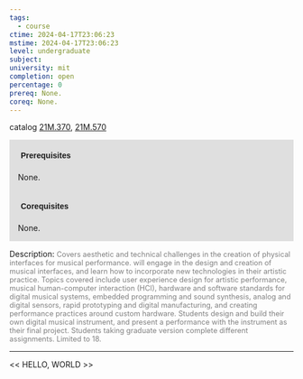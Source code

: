 ```yaml
---
tags:
  - course
ctime: 2024-04-17T23:06:23
mstime: 2024-04-17T23:06:23
level: undergraduate
subject: 
university: mit
completion: open
percentage: 0
prereq: None.
coreq: None.
---
```


catalog [21M.370](http://student.mit.edu/catalog/m21Ma.html#21M.370), [21M.570](http://student.mit.edu/catalog/m21Ma.html#21M.570)

<span style="display: block; padding: 15px; background-color: rgb(100, 100, 100, 0.2);"><font id="m_prereq2544_0" style="display: block; font-family: Arial, sans-serif; font-weight: bold; padding: 5px">Prerequisites</font><br><span id="prereq2544_0">None.</span></span>
<span style="display: block; padding: 15px; background-color: rgb(100, 100, 100, 0.2);"><font id="m_coreq2544_0" style="display: block; font-family: Arial, sans-serif; font-weight: bold; padding: 5px">Corequisites</font><br><span id="coreq2544_0">None.</span></span>

<font style="">Description:</font>
<font style="color: grey; font-size: 0.8rem;">Covers aesthetic and technical challenges in the creation of physical interfaces for musical performance. will engage in the design and creation of musical interfaces, and learn how to incorporate new technologies in their artistic practice. Topics covered include user experience design for artistic performance, musical human-computer interaction (HCI), hardware and software standards for digital musical systems, embedded programming and sound synthesis, analog and digital sensors, rapid prototyping and digital manufacturing, and creating performance practices around custom hardware. Students design and build their own digital musical instrument, and present a performance with the instrument as their final project. Students taking graduate version complete different assignments. Limited to 18.</font>



---

<< HELLO, WORLD >>
